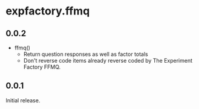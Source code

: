 # expfactory.ffmq

## 0.0.2

* ffmq()
	* Return question responses as well as factor totals
	* Don't reverse code items already reverse coded by The Experiment Factory FFMQ.

## 0.0.1

Initial release.
